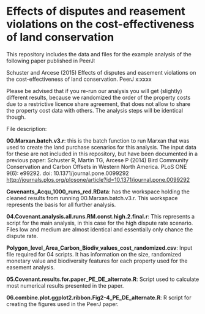 # Effects of disputes and reasement violations on the cost-effectiveness of land conservation

This repository includes the data and files for the example analysis of the following paper published in PeerJ:

Schuster and Arcese (2015) Effects of disputes and easement violations on the cost-effectiveness of land conservation. PeerJ x:xxxx

Please be advised that if you re-run our analysis you will get (slightly) different results, because we randomized the order of the property costs due to a restrictive licence share agreement, that does not allow to share the property cost data with others. The analysis steps will be identical though.

File description:

**00.Marxan.batch.v3.r**: this is the batch function to run Marxan that was used to create the land purchase scenarios for this analysis. The input data for these are not included in this repository, but have been documented in a previous paper:
Schuster R, Martin TG, Arcese P (2014) Bird Community Conservation and Carbon Offsets in Western North America. PLoS ONE 9(6): e99292. doi: 10.1371/journal.pone.0099292 
http://journals.plos.org/plosone/article?id=10.1371/journal.pone.0099292

**Covenants_Acqu_1000_runs_red.RData**: has the workspace holding the cleaned results from running 00.Marxan.batch.v3.r. This workspace represents the basis for all further analysis.

**04.Covenant.analysis.all.runs.RM.const.high.2.final.r**: This represents a script for the main analysis, in this case for the high dispute rate scenario. Files low and medium are almost identical and essentially only chance the dispute rate.

**Polygon_level_Area_Carbon_Biodiv_values_cost_randomized.csv**: Input file required for 04 scripts. It has information on the size, randomized monetary value and biodiversity features for each property used for the easement analysis.

**05.Covenant.results.for.paper_PE_DE_alternate.R**: Script used to calculate most numerical results presented in the paper.

**06.combine.plot.ggplot2.ribbon.Fig2-4_PE_DE_alternate.R**: R script for creating the figures used in the PeerJ paper.

